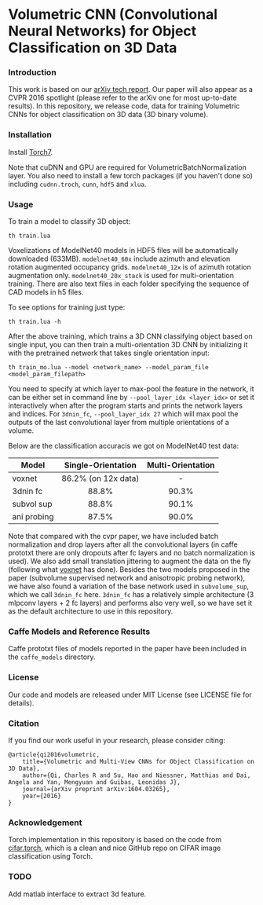 # Volumetric CNN (Convolutional Neural Networks) for Object Classification on 3D Data

### Introduction
This work is based on our [arXiv tech report](https://arxiv.org/abs/1604.03265). Our paper will also appear as a CVPR 2016 spotlight (please refer to the arXiv one for most up-to-date results). In this repository, we release code, data for training Volumetric CNNs for object classification on 3D data (3D binary volume).


### Installation

Install <a href="http://torch.ch/docs/getting-started.html" target="_blank">Torch7</a>.

Note that cuDNN and GPU are required for VolumetricBatchNormalization layer. 
You also need to install a few torch packages (if you haven't done so) including `cudnn.troch`, `cunn`, `hdf5` and `xlua`.


### Usage
To train a model to classify 3D object:

    th train.lua

Voxelizations of ModelNet40 models in HDF5 files will be automatically downloaded (633MB). `modelnet40_60x` include azimuth and elevation rotation augmented occupancy grids. `modelnet40_12x` is of azimuth rotation augmentation only. `modelnet40_20x_stack` is used for multi-orientation training. There are also text files in each folder specifying the sequence of CAD models in h5 files.

To see options for training just type:

    th train.lua -h

After the above training, which trains a 3D CNN classifying object based on single input, you can then train a multi-orientation 3D CNN by initializing it with the pretrained network that takes single orientation input:

    th train_mo.lua --model <network_name> --model_param_file <model_param_filepath>

You need to specify at which layer to max-pool the feature in the network, it can be either set in command line by `--pool_layer_idx <layer_idx>` or set it interactively when after the program starts and prints the network layers and indices. For `3dnin_fc`, `--pool_layer_idx 27` which will max pool the outputs of the last convolutional layer from multiple orientations of a volume.

Below are the classification accuracis we got on ModelNet40 test data:


|   Model       | Single-Orientation    | Multi-Orientation  |
| ------------- |:---------------------:|:------------------:|
| voxnet        | 86.2% (on 12x data)   | -                  | 
| 3dnin fc      | 88.8%                 | 90.3%              |
| subvol sup    | 88.8%                 | 90.1%              |
| ani probing   | 87.5%                 | 90.0%              |

Note that compared with the cvpr paper, we have included batch normalization and drop layers after all the convolutional layers (in caffe prototxt there are only dropouts after fc layers and no batch normalization is used). We also add small translation jittering to augment the data on the fly (following what <a href="https://github.com/dimatura/voxnet" target="_blank">voxnet</a> has done). Besides the two models proposed in the paper (subvolume supervised network and anisotropic probing network), we have also found a variation of the base network used in `subvolume_sup`, which we call `3dnin_fc` here. `3dnin_fc` has a relatively simple architecture (3 mlpconv layers + 2 fc layers) and performs also very well, so we have set it as the default architecture to use in this repository.

### Caffe Models and Reference Results

Caffe prototxt files of models reported in the paper have been included in the `caffe_models` directory.

### License
Our code and models are released under MIT License (see LICENSE file for details).

### Citation
If you find our work useful in your research, please consider citing:

    @article{qi2016volumetric,
        title={Volumetric and Multi-View CNNs for Object Classification on 3D Data},
        author={Qi, Charles R and Su, Hao and Niessner, Matthias and Dai, Angela and Yan, Mengyuan and Guibas, Leonidas J},
        journal={arXiv preprint arXiv:1604.03265},
        year={2016}
    }

### Acknowledgement
Torch implementation in this repository is based on the code from <a href="https://github.com/szagoruyko/cifar.torch" target="_blank">cifar.torch</a>, which is a clean and nice GitHub repo on CIFAR image classification using Torch.

### TODO

Add matlab interface to extract 3d feature.
